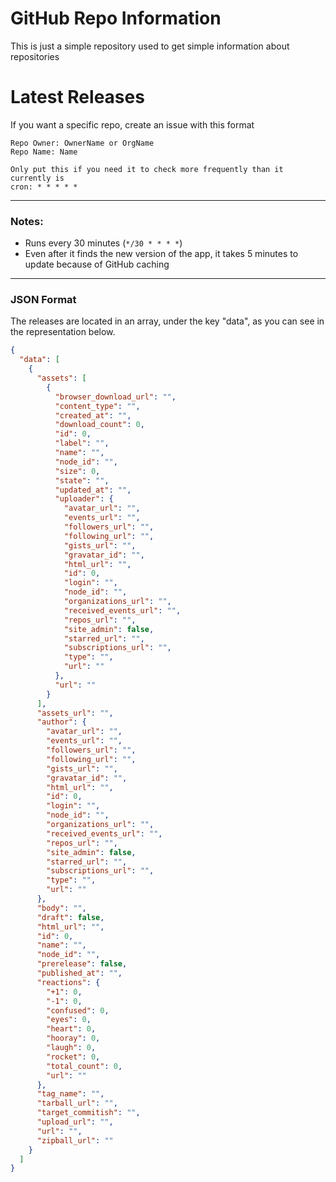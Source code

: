# GitHub Repo Information

This is just a simple repository used to get simple information about repositories

# Latest Releases
If you want a specific repo, create an issue with this format
```
Repo Owner: OwnerName or OrgName
Repo Name: Name

Only put this if you need it to check more frequently than it currently is
cron: * * * * *
```

---
### Notes:
 - Runs every 30 minutes (`*/30 * * * *`)
 - Even after it finds the new version of the app, it takes 5 minutes to update because of GitHub caching
---

### JSON Format
The releases are located in an array, under the key "data", as you can see in the representation below.

```json
{
  "data": [
    {
      "assets": [
        {
          "browser_download_url": "",
          "content_type": "",
          "created_at": "",
          "download_count": 0,
          "id": 0,
          "label": "",
          "name": "",
          "node_id": "",
          "size": 0,
          "state": "",
          "updated_at": "",
          "uploader": {
            "avatar_url": "",
            "events_url": "",
            "followers_url": "",
            "following_url": "",
            "gists_url": "",
            "gravatar_id": "",
            "html_url": "",
            "id": 0,
            "login": "",
            "node_id": "",
            "organizations_url": "",
            "received_events_url": "",
            "repos_url": "",
            "site_admin": false,
            "starred_url": "",
            "subscriptions_url": "",
            "type": "",
            "url": ""
          },
          "url": ""
        }
      ],
      "assets_url": "",
      "author": {
        "avatar_url": "",
        "events_url": "",
        "followers_url": "",
        "following_url": "",
        "gists_url": "",
        "gravatar_id": "",
        "html_url": "",
        "id": 0,
        "login": "",
        "node_id": "",
        "organizations_url": "",
        "received_events_url": "",
        "repos_url": "",
        "site_admin": false,
        "starred_url": "",
        "subscriptions_url": "",
        "type": "",
        "url": ""
      },
      "body": "",
      "draft": false,
      "html_url": "",
      "id": 0,
      "name": "",
      "node_id": "",
      "prerelease": false,
      "published_at": "",
      "reactions": {
        "+1": 0,
        "-1": 0,
        "confused": 0,
        "eyes": 0,
        "heart": 0,
        "hooray": 0,
        "laugh": 0,
        "rocket": 0,
        "total_count": 0,
        "url": ""
      },
      "tag_name": "",
      "tarball_url": "",
      "target_commitish": "",
      "upload_url": "",
      "url": "",
      "zipball_url": ""
    }
  ]
}
```
